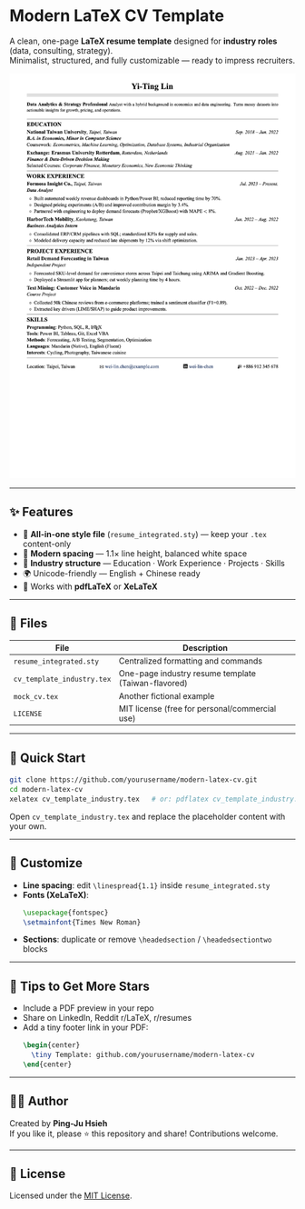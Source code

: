 
# Modern LaTeX CV Template

A clean, one-page **LaTeX resume template** designed for **industry roles** (data, consulting, strategy).  
Minimalist, structured, and fully customizable — ready to impress recruiters.

![Preview](mock_cv.png)

---

## ✨ Features

- 🧩 **All-in-one style file** (`resume_integrated.sty`) — keep your `.tex` content-only
- 🎨 **Modern spacing** — 1.1× line height, balanced white space
- 💼 **Industry structure** — Education · Work Experience · Projects · Skills
- 🌍 Unicode-friendly — English + Chinese ready
- 🧰 Works with **pdfLaTeX** or **XeLaTeX**

---

## 📁 Files

| File | Description |
|------|-------------|
| `resume_integrated.sty` | Centralized formatting and commands |
| `cv_template_industry.tex` | One-page industry resume template (Taiwan-flavored) |
| `mock_cv.tex` | Another fictional example |
| `LICENSE` | MIT license (free for personal/commercial use) |

---

## 🚀 Quick Start

```bash
git clone https://github.com/yourusername/modern-latex-cv.git
cd modern-latex-cv
xelatex cv_template_industry.tex   # or: pdflatex cv_template_industry.tex
```

Open `cv_template_industry.tex` and replace the placeholder content with your own.

---

## 🧩 Customize

- **Line spacing**: edit `\linespread{1.1}` inside `resume_integrated.sty`
- **Fonts (XeLaTeX)**:
  ```latex
  \usepackage{fontspec}
  \setmainfont{Times New Roman}
  ```
- **Sections**: duplicate or remove `\headedsection` / `\headedsectiontwo` blocks

---

## 🌟 Tips to Get More Stars

- Include a PDF preview in your repo
- Share on LinkedIn, Reddit r/LaTeX, r/resumes
- Add a tiny footer link in your PDF:
  ```latex
  \begin{center}
    \tiny Template: github.com/yourusername/modern-latex-cv
  \end{center}
  ```

---

## 🧑‍💻 Author

Created by **Ping-Ju Hsieh**  
If you like it, please ⭐️ this repository and share! Contributions welcome.

---

## 📜 License

Licensed under the [MIT License](LICENSE).
